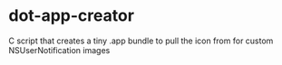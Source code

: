 # dot-app-creator
C script that creates a tiny .app bundle to pull the icon from for custom NSUserNotification images
